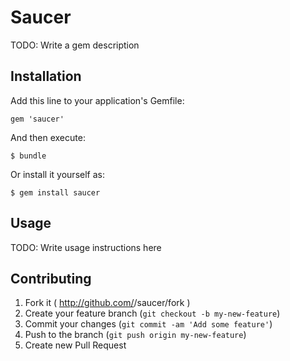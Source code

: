 # Saucer

TODO: Write a gem description

## Installation

Add this line to your application's Gemfile:

    gem 'saucer'

And then execute:

    $ bundle

Or install it yourself as:

    $ gem install saucer

## Usage

TODO: Write usage instructions here

## Contributing

1. Fork it ( http://github.com/<my-github-username>/saucer/fork )
2. Create your feature branch (`git checkout -b my-new-feature`)
3. Commit your changes (`git commit -am 'Add some feature'`)
4. Push to the branch (`git push origin my-new-feature`)
5. Create new Pull Request
